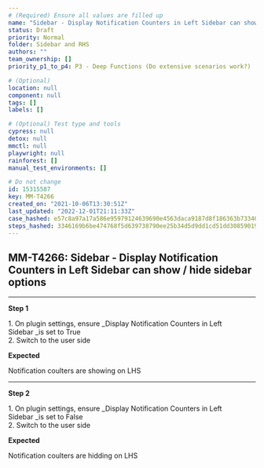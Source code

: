 ```yaml
---
# (Required) Ensure all values are filled up
name: "Sidebar - Display Notification Counters in Left Sidebar can show / hide sidebar options"
status: Draft
priority: Normal
folder: Sidebar and RHS
authors: ""
team_ownership: []
priority_p1_to_p4: P3 - Deep Functions (Do extensive scenarios work?)

# (Optional)
location: null
component: null
tags: []
labels: []

# (Optional) Test type and tools
cypress: null
detox: null
mmctl: null
playwright: null
rainforest: []
manual_test_environments: []

# Do not change
id: 15315587
key: MM-T4266
created_on: "2021-10-06T13:30:51Z"
last_updated: "2022-12-01T21:11:33Z"
case_hashed: e57c8a97a17a586e95979124639690e4563daca9187d8f186363b733402f32eb126a83aed41d65fe2b00134dccacb4f1
steps_hashed: 3346169b6be474768f5d639738790ee25b34d5d9dd1cd51dd3085901956a022e51b6f8d8f6b0425261ca5fdd985f246b
---
```


<!-- (Auto-generated) Based on frontmatter's "key" and "name" -->

## MM-T4266: Sidebar - Display Notification Counters in Left Sidebar can show / hide sidebar options

---

**Step 1**

1\. On plugin settings, ensure \_Display Notification Counters in Left Sidebar \_is set to True\
2\. Switch to the user side

**Expected**

Notification coulters are showing on LHS

---

**Step 2**

1\. On plugin settings, ensure \_Display Notification Counters in Left Sidebar \_is set to False\
2\. Switch to the user side

**Expected**

Notification coulters are hidding on LHS
